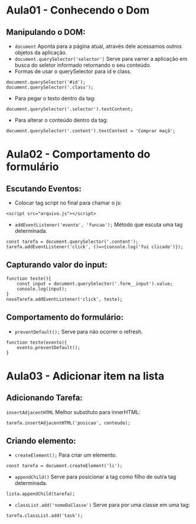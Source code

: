 # Aula01 - Conhecendo o Dom
## Manipulando o DOM:
- ```document``` Aponta para a página atual, através dele acessamos outros objetos da aplicação.  
- ```document.querySelector('selector')``` Serve para varrer a aplicação em busca do seletor informado retornando o seu conteúdo.  
- Formas de usar o querySelector para id e class.  
```
document.querySelector('#id');
document.querySelector('.class');
```
- Para pegar o texto dentro da tag:  
```
document.querySelector('.selector').textContent;
```
- Para alterar o conteúdo dentro da tag:  
```
document.querySelector('.content').textContent = 'Comprar maçã';
```

# Aula02 - Comportamento do formulário
## Escutando Eventos:  
- Colocar tag script no final para chamar o js:  
```
<script src="arquivo.js"></script>
```
- ```addEventListener('evento', 'funcao');``` Método que escuta uma tag determinada.  
```
const tarefa = document.querySelector('.content');
tarefa.addEventListener('click', ()=>{console.log('fui clicado')});
```
## Capturando valor do input:  
```
function teste(){
	const input = document.querySelector('.form__input').value;
	console.log(input);
}
novaTarefa.addEventListener('click', teste);
```
## Comportamento do formulário:  
- ```preventDefault();``` Serve para não ocorrer o refresh.  
```
function teste(evento){
	evento.preventDefault();
}
```

# Aula03 - Adicionar item na lista
## Adicionando Tarefa:  
```insertAdjacentHTML``` Melhor substituto para innerHTML:  
```
tarefa.insertAdjacentHTML('posicao', conteudo);
```
## Criando elemento:  
- ```createElement();``` Para criar um elemento.  
```
const tarefa = document.createElement('li');
```
- ```appendChild()``` Serve para posicionar a tag como filho de outra tag determinada.  
```
lista.appendChild(tarefa);
```
- ```classList.add('nomeDaClasse')``` Serve para por uma classe em uma tag:  
```
tarefa.classList.add('task');
```
